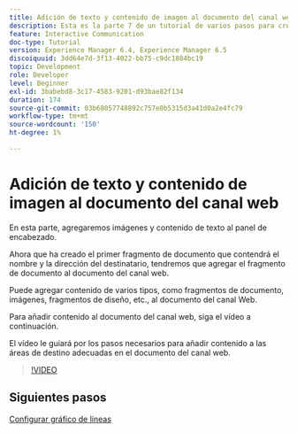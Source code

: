 ```yaml
---
title: Adición de texto y contenido de imagen al documento del canal web
description: Esta es la parte 7 de un tutorial de varios pasos para crear su primer documento de comunicaciones interactivas. En esta parte, agregaremos imágenes y contenido de texto al panel de encabezado.
feature: Interactive Communication
doc-type: Tutorial
version: Experience Manager 6.4, Experience Manager 6.5
discoiquuid: 3dd64e7d-3f13-4022-bb75-c9dc1884bc19
topic: Development
role: Developer
level: Beginner
exl-id: 3babebd8-3c17-4583-9201-d93bae82f134
duration: 174
source-git-commit: 03b68057748892c757e0b5315d3a41d0a2e4fc79
workflow-type: tm+mt
source-wordcount: '150'
ht-degree: 1%

---
```


# Adición de texto y contenido de imagen al documento del canal web

En esta parte, agregaremos imágenes y contenido de texto al panel de encabezado.

Ahora que ha creado el primer fragmento de documento que contendrá el nombre y la dirección del destinatario, tendremos que agregar el fragmento de documento al documento del canal web.

Puede agregar contenido de varios tipos, como fragmentos de documento, imágenes, fragmentos de diseño, etc., al documento del canal Web.

Para añadir contenido al documento del canal web, siga el vídeo a continuación.

El vídeo le guiará por los pasos necesarios para añadir contenido a las áreas de destino adecuadas en el documento del canal web.

>[!VIDEO](https://video.tv.adobe.com/v/22359?quality=12&learn=on)

## Siguientes pasos

[Configurar gráfico de líneas](./parteight.md)
